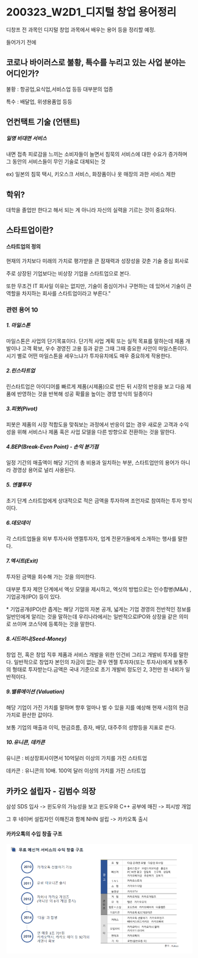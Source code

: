 # 200323_W2D1_디지털 창업 용어정리



디창프 전 과목인 디지털 창업 과목에서 배우는 용어 등을 정리할 예정.







들어가기 전에



## 코로나 바이러스로 불황, 특수를 누리고 있는 사업 분야는 어디인가?



불황 : 항공업,요식업,서비스업 등등 대부분의 업종



특수 : 배달업, 위생용품업 등등







## 언컨택트 기술 (언탠트)

##### 일명 비대면 서비스



내면 접촉 피로감을 느끼는 소비자들이 늘면서 침묵의 서비스에 대한 수요가 증가하며 그 동안의 서비스들이 무인 기술로 대체되는 것



ex) 일본의 침묵 택시, 키오스크 서비스, 화장품이나 옷 매장의 과한 서비스 제한





## 학위?

대학을 졸업만 한다고 해서 되는 게 아니라 자신의 실력을 기르는 것이 중요하다.





## 스타트업이란?



#### 스타트업의 정의

현재의 가치보다 미래의 가치로 평가받을 큰 잠재력과 성장성을 갖춘 기술 중심 회사로 

주로 상장된 기업보다는 비상장 기업을 스타트업으로 본다.

 

또한 무조건 IT 회사일 이유는 없지만, 기술이 중심이거나 구현하는 데 있어서 기술이 큰 역할을 차지하는 회사를 스타트업이라고 부른다."

 

### 관련 용어 10

##### 1. 마일스톤 

마일스톤은 사업의 단기목표이다. 단기적 사업 계획 또는 실적 목표를 말하는데 제품 개발이나 고객 확보, 우수 경영진 고용 등과 같은 그때 그때 중요한 사안이 마일스톤이다.  시기 별로 어떤 마일스톤을 세우느냐가 투자유치에도 매우 중요하게 작용한다.
 
 

##### 2.린스타트업

린스타트업은 아이디어를 빠르게 제품(시제품)으로 만든 뒤 시장의 반응을 보고 다음 제품에 반영하는 것을 반복해 성공 확률을 높이는 경영 방식의 일종이다
 
 

##### 3.피봇(Pivot)

피봇은 제품의 시장 적합도을 맞춰보는 과정에서 반응이 없는 경우 새로운 고객과 수익성을 위해 서비스나 제품 혹은 사업 모델을 다른 방향으로 전환하는 것을 말한다.

 

##### 4.BEP(Break-Even Point) - 손익 분기점

일정 기간의 매출액이 해당 기간의 총 비용과 일치하는 부분, 스타트업만의 용어가 아니라 경영상 용어로 널리 사용된다.

 

##### 5. 엔젤투자

 초기 단계 스타트업에게 상대적으로 적은 금액을 투자하며 조언자로 참여하는 투자 방식이다.

 

##### 6.데모데이

각 스타트업들을 외부 투자사와 엔젤투자자, 업계 전문가들에게 소개하는 행사를 말한다.
 
 

##### 7.엑시트(Exit)

투자된 금액을 회수해 가는 것을 의미한다.

대부분 투자 제안 단계에서 엑싯 모델을 제시하고, 엑싯의 방법으로는 인수합병(M&A) , 기업공개(IPO) 등이 있다.

\* 기업공개(IPO)란 좁게는 해당 기업의 자본 공개, 넓게는 기업 경영의 전반적인 정보를 일반인에게 알리는 것을 말하는데 우리나라에서는 일반적으로IPO와 상장을 같은 의미로 쓰이며 코스닥에 등록하는 것을 말한다.
 
 

##### 8.시드머니(Seed-Money)

 

창업 전, 혹은 창업 직후 제품과 서비스 개발을 위한 인건비 그리고 개발비 투자를 말한다. 일반적으로 창업자 본인의 자금이 없는 경우 엔젤 투자자(또는 투자사)에게 보통주의 형태로 투자받는다.금액은 국내 기준으로 초기 개발비 정도인 2, 3천만 원 내외가 일반적이다.
 
 

##### 9.밸류에이션 (Valuation)

해당 기업이 가진 가치를 말하며 향후 얼마나 벌 수 있을 지를 예상해 현재 시점의 현금 가치로 환산한 값이다.

보통 기업의 매출과 이익, 현금흐름, 증자, 배당, 대주주의 성향등을 지표로 쓴다.

 

##### 10.유니콘, 데카콘

유니콘 : 비상장회사이면서 10억달러 이상의 가치를 가진 스타트업

데카콘 :  유니콘의 10배. 100억 달러 이상의 가치를 가진 스타트업







## 카카오 설립자 - 김범수 의장



삼성 SDS 입사 -> 윈도우의 가능성을 보고 윈도우와 C++ 공부에 매진 -> 피시방 개업



그 후 네이버 설립자인 이해진과 함께 NHN 설립 -> 카카오톡 출시 



#### 카카오톡의 수입 창출 구조

![1584927964447](assets/1584927964447.png)







